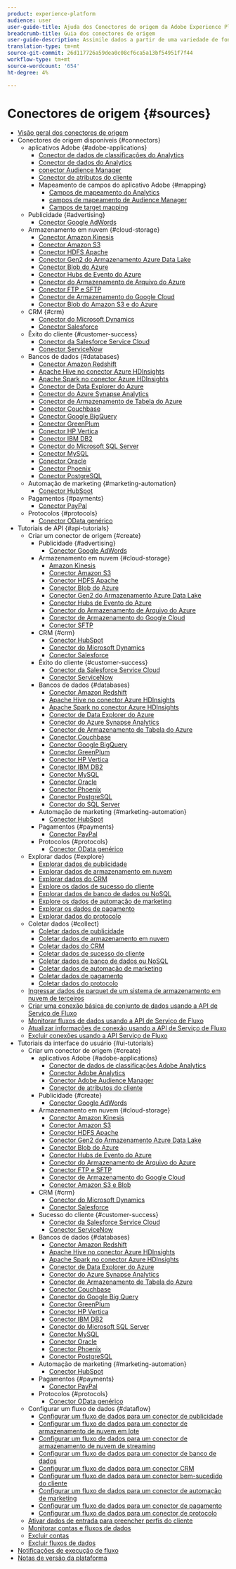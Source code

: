 ```yaml
---
product: experience-platform
audience: user
user-guide-title: Ajuda dos Conectores de origem da Adobe Experience Platform
breadcrumb-title: Guia dos conectores de origem
user-guide-description: Assimile dados a partir de uma variedade de fontes ou estruture, rotule e aprimore os dados já assimilados.
translation-type: tm+mt
source-git-commit: 26d117726a59dea0c08cf6ca5a13bf54951f7f44
workflow-type: tm+mt
source-wordcount: '654'
ht-degree: 4%

---
```



# Conectores de origem {#sources}

- [Visão geral dos conectores de origem](home.md)
- Conectores de origem disponíveis {#connectors}
   - aplicativos Adobe {#adobe-applications}
      - [Conector de dados de classificações do Analytics](connectors/adobe-applications/classifications.md)
      - [Conector de dados do Analytics](connectors/adobe-applications/analytics.md)
      - [conector Audience Manager](connectors/adobe-applications/audience-manager.md)
      - [Conector de atributos do cliente](connectors/adobe-applications/customer-attributes.md)
      - Mapeamento de campos do aplicativo Adobe {#mapping}
         - [Campos de mapeamento do Analytics](connectors/adobe-applications/mapping/analytics.md)
         - [campos de mapeamento de Audience Manager](connectors/adobe-applications/mapping/audience-manager.md)
         - [Campos de target mapping](connectors/adobe-applications/mapping/target.md)
   - Publicidade {#advertising}
      - [Conector Google AdWords](connectors/advertising/ads.md)
   - Armazenamento em nuvem {#cloud-storage}
      - [Conector Amazon Kinesis](connectors/cloud-storage/kinesis.md)
      - [Conector Amazon S3](connectors/cloud-storage/s3.md)
      - [Conector HDFS Apache](connectors/cloud-storage/hdfs.md)
      - [Conector Gen2 do Armazenamento Azure Data Lake](connectors/cloud-storage/adls-gen2.md)
      - [Conector Blob do Azure](connectors/cloud-storage/blob.md)
      - [Conector Hubs de Evento do Azure](connectors/cloud-storage/eventhub.md)
      - [Conector do Armazenamento de Arquivo do Azure](connectors/cloud-storage/azure-file-storage.md)
      - [Conector FTP e SFTP](connectors/cloud-storage/ftp-sftp.md)
      - [Conector de Armazenamento do Google Cloud](connectors/cloud-storage/google-cloud-storage.md)
      - [Conector Blob do Amazon S3 e do Azure](connectors/cloud-storage/blob-s3.md)
   - CRM {#crm}
      - [Conector do Microsoft Dynamics](connectors/crm/ms-dynamics.md)
      - [Conector Salesforce](connectors/crm/salesforce.md)
   - Êxito do cliente {#customer-success}
      - [Conector da Salesforce Service Cloud](connectors/customer-success/salesforce-service-cloud.md)
      - [Conector ServiceNow](connectors/customer-success/servicenow.md)
   - Bancos de dados {#databases}
      - [Conector Amazon Redshift](connectors/databases/redshift.md)
      - [Apache Hive no conector Azure HDInsights](connectors/databases/hive.md)
      - [Apache Spark no conector Azure HDInsights](connectors/databases/spark.md)
      - [Conector de Data Explorer do Azure](connectors/databases/data-explorer.md)
      - [Conector do Azure Synapse Analytics](connectors/databases/synapse-analytics.md)
      - [Conector de Armazenamento de Tabela do Azure](connectors/databases/ats.md)
      - [Conector Couchbase](connectors/databases/couchbase.md)
      - [Conector Google BigQuery](connectors/databases/bigquery.md)
      - [Conector GreenPlum](connectors/databases/greenplum.md)
      - [Conector HP Vertica](connectors/databases/hp-vertica.md)
      - [Conector IBM DB2](connectors/databases/ibm-db2.md)
      - [Conector do Microsoft SQL Server](connectors/databases/sql-server.md)
      - [Conector MySQL](connectors/databases/mysql.md)
      - [Conector Oracle](connectors/databases/oracle.md)
      - [Conector Phoenix](connectors/databases/phoenix.md)
      - [Conector PostgreSQL](connectors/databases/postgres.md)
   - Automação de marketing {#marketing-automation}
      - [Conector HubSpot](connectors/marketing-automation/hubspot.md)
   - Pagamentos {#payments}
      - [Conector PayPal](connectors/payments/paypal.md)
   - Protocolos {#protocols}
      - [Conector OData genérico](connectors/protocols/odata.md)
- Tutoriais de API {#api-tutorials}
   - Criar um conector de origem {#create}
      - Publicidade {#advertising}
         - [Conector Google AdWords](tutorials/api/create/advertising/ads.md)
      - Armazenamento em nuvem {#cloud-storage}
         - [Amazon Kinesis](tutorials/api/create/cloud-storage/kinesis.md)
         - [Conector Amazon S3](tutorials/api/create/cloud-storage/s3.md)
         - [Conector HDFS Apache](tutorials/api/create/cloud-storage/hdfs.md)
         - [Conector Blob do Azure](tutorials/api/create/cloud-storage/blob.md)
         - [Conector Gen2 do Armazenamento Azure Data Lake](tutorials/api/create/cloud-storage/adls-gen2.md)
         - [Conector Hubs de Evento do Azure](tutorials/api/create/cloud-storage/eventhub.md)
         - [Conector do Armazenamento de Arquivo do Azure](tutorials/api/create/cloud-storage/azure-file-storage.md)
         - [Conector de Armazenamento do Google Cloud](tutorials/api/create/cloud-storage/google.md)
         - [Conector SFTP](tutorials/api/create/cloud-storage/sftp.md)
      - CRM {#crm}
         - [Conector HubSpot](tutorials/api/create/crm/hubspot.md)
         - [Conector do Microsoft Dynamics](tutorials/api/create/crm/ms-dynamics.md)
         - [Conector Salesforce](tutorials/api/create/crm/salesforce.md)
      - Êxito do cliente {#customer-success}
         - [Conector da Salesforce Service Cloud](tutorials/api/create/customer-success/salesforce-service-cloud.md)
         - [Conector ServiceNow](tutorials/api/create/customer-success/servicenow.md)
      - Bancos de dados {#databases}
         - [Conector Amazon Redshift](tutorials/api/create/databases/redshift.md)
         - [Apache Hive no conector Azure HDInsights](tutorials/api/create/databases/hive.md)
         - [Apache Spark no conector Azure HDInsights](tutorials/api/create/databases/spark.md)
         - [Conector de Data Explorer do Azure](tutorials/api/create/databases/data-explorer.md)
         - [Conector do Azure Synapse Analytics](tutorials/api/create/databases/synapse-analytics.md)
         - [Conector de Armazenamento de Tabela do Azure](tutorials/api/create/databases/ats.md)
         - [Conector Couchbase](tutorials/api/create/databases/couchbase.md)
         - [Conector Google BigQuery](tutorials/api/create/databases/bigquery.md)
         - [Conector GreenPlum](tutorials/api/create/databases/greenplum.md)
         - [Conector HP Vertica](tutorials/api/create/databases/hp-vertica.md)
         - [Conector IBM DB2](tutorials/api/create/databases/ibm-db2.md)
         - [Conector MySQL](tutorials/api/create/databases/mysql.md)
         - [Conector Oracle](tutorials/api/create/databases/oracle.md)
         - [Conector Phoenix](tutorials/api/create/databases/phoenix.md)
         - [Conector PostgreSQL](tutorials/api/create/databases/postgres.md)
         - [Conector do SQL Server](tutorials/api/create/databases/sql-server.md)
      - Automação de marketing {#marketing-automation}
         - [Conector HubSpot](tutorials/api/create/marketing-automation/hubspot.md)
      - Pagamentos {#payments}
         - [Conector PayPal](tutorials/api/create/payments/paypal.md)
      - Protocolos {#protocols}
         - [Conector OData genérico](tutorials/api/create/protocols/odata.md)
   - Explorar dados {#explore}
      - [Explorar dados de publicidade](tutorials/api/explore/advertising.md)
      - [Explorar dados de armazenamento em nuvem](tutorials/api/explore/cloud-storage.md)
      - [Explorar dados do CRM](tutorials/api/explore/crm.md)
      - [Explore os dados de sucesso do cliente](tutorials/api/explore/customer-success.md)
      - [Explorar dados de banco de dados ou NoSQL](tutorials/api/explore/database-nosql.md)
      - [Explore os dados de automação de marketing](tutorials/api/explore/marketing-automation.md)
      - [Explorar os dados de pagamento](tutorials/api/explore/payments.md)
      - [Explorar dados do protocolo](tutorials/api/explore/protocols.md)
   - Coletar dados {#collect}
      - [Coletar dados de publicidade](tutorials/api/collect/advertising.md)
      - [Coletar dados de armazenamento em nuvem](tutorials/api/collect/cloud-storage.md)
      - [Coletar dados do CRM](tutorials/api/collect/crm.md)
      - [Coletar dados de sucesso do cliente](tutorials/api/collect/customer-success.md)
      - [Coletar dados de banco de dados ou NoSQL](tutorials/api/collect/database-nosql.md)
      - [Coletar dados de automação de marketing](tutorials/api/collect/marketing-automation.md)
      - [Coletar dados de pagamento](tutorials/api/collect/payments.md)
      - [Coletar dados do protocolo](tutorials/api/collect/protocols.md)
   - [Ingressar dados de parquet de um sistema de armazenamento em nuvem de terceiros](tutorials/api/cloud-storage-parquet.md)
   - [Criar uma conexão básica de conjunto de dados usando a API de Serviço de Fluxo](tutorials/api/create-dataset-base-connection.md)
   - [Monitorar fluxos de dados usando a API de Serviço de Fluxo](tutorials/api/monitor.md)
   - [Atualizar informações de conexão usando a API de Serviço de Fluxo](tutorials/api/update.md)
   - [Excluir conexões usando a API Serviço de Fluxo](tutorials/api/delete.md)
- Tutoriais da interface do usuário {#ui-tutorials}
   - Criar um conector de origem {#create}
      - aplicativos Adobe {#adobe-applications}
         - [Conector de dados de classificações Adobe Analytics](tutorials/ui/create/adobe-applications/classifications.md)
         - [Conector Adobe Analytics](tutorials/ui/create/adobe-applications/analytics.md)
         - [Conector Adobe Audience Manager](tutorials/ui/create/adobe-applications/audience-manager.md)
         - [Conector de atributos do cliente](tutorials/ui/create/adobe-applications/customer-attributes.md)
      - Publicidade {#create}
         - [Conector Google AdWords](tutorials/ui/create/advertising/ads.md)
      - Armazenamento em nuvem {#cloud-storage}
         - [Conector Amazon Kinesis](tutorials/ui/create/cloud-storage/kinesis.md)
         - [Conector Amazon S3](tutorials/ui/create/cloud-storage/s3.md)
         - [Conector HDFS Apache](tutorials/ui/create/cloud-storage/hdfs.md)
         - [Conector Gen2 do Armazenamento Azure Data Lake](tutorials/ui/create/cloud-storage/adls-gen2.md)
         - [Conector Blob do Azure](tutorials/ui/create/cloud-storage/blob.md)
         - [Conector Hubs de Evento do Azure](tutorials/ui/create/cloud-storage/eventhub.md)
         - [Conector do Armazenamento de Arquivo do Azure](tutorials/ui/create/cloud-storage/azure-file-storage.md)
         - [Conector FTP e SFTP](tutorials/ui/create/cloud-storage/ftp-sftp.md)
         - [Conector de Armazenamento do Google Cloud](tutorials/ui/create/cloud-storage/google-cloud-storage.md)
         - [Conector Amazon S3 e Blob](tutorials/ui/create/cloud-storage/blob-s3.md)
      - CRM {#crm}
         - [Conector do Microsoft Dynamics](tutorials/ui/create/crm/dynamics.md)
         - [Conector Salesforce](tutorials/ui/create/crm/salesforce.md)
      - Sucesso do cliente {#customer-success}
         - [Conector da Salesforce Service Cloud](tutorials/ui/create/customer-success/salesforce-service-cloud.md)
         - [Conector ServiceNow](tutorials/ui/create/customer-success/servicenow.md)
      - Bancos de dados {#databases}
         - [Conector Amazon Redshift](tutorials/ui/create/databases/redshift.md)
         - [Apache Hive no conector Azure HDInsights](tutorials/ui/create/databases/hive.md)
         - [Apache Spark no conector Azure HDInsights](tutorials/ui/create/databases/spark.md)
         - [Conector de Data Explorer do Azure](tutorials/ui/create/databases/data-explorer.md)
         - [Conector do Azure Synapse Analytics](tutorials/ui/create/databases/synapse-analytics.md)
         - [Conector de Armazenamento de Tabela do Azure](tutorials/ui/create/databases/ats.md)
         - [Conector Couchbase](tutorials/ui/create/databases/couchbase.md)
         - [Conector do Google Big Query](tutorials/ui/create/databases/bigquery.md)
         - [Conector GreenPlum](tutorials/ui/create/databases/greenplum.md)
         - [Conector HP Vertica](tutorials/ui/create/databases/hp-vertica.md)
         - [Conector IBM DB2](tutorials/ui/create/databases/ibm-db2.md)
         - [Conector do Microsoft SQL Server](tutorials/ui/create/databases/sql-server.md)
         - [Conector MySQL](tutorials/ui/create/databases/mysql.md)
         - [Conector Oracle](tutorials/ui/create/databases/oracle.md)
         - [Conector Phoenix](tutorials/ui/create/databases/phoenix.md)
         - [Conector PostgreSQL](tutorials/ui/create/databases/postgres.md)
      - Automação de marketing {#marketing-automation}
         - [Conector HubSpot](tutorials/ui/create/marketing-automation/hubspot.md)
      - Pagamentos {#payments}
         - [Conector PayPal](tutorials/ui/create/payments/paypal.md)
      - Protocolos {#protocols}
         - [Conector OData genérico](tutorials/ui/create/protocols/odata.md)
   - Configurar um fluxo de dados {#dataflow}
      - [Configurar um fluxo de dados para um conector de publicidade](tutorials/ui/dataflow/advertising.md)
      - [Configurar um fluxo de dados para um conector de armazenamento de nuvem em lote](tutorials/ui/dataflow/batch/cloud-storage.md)
      - [Configurar um fluxo de dados para um conector de armazenamento de nuvem de streaming](tutorials/ui/dataflow/streaming/cloud-storage-streaming.md)
      - [Configurar um fluxo de dados para um conector de banco de dados](tutorials/ui/dataflow/databases.md)
      - [Configurar um fluxo de dados para um conector CRM](tutorials/ui/dataflow/crm.md)
      - [Configurar um fluxo de dados para um conector bem-sucedido do cliente](tutorials/ui/dataflow/customer-success.md)
      - [Configurar um fluxo de dados para um conector de automação de marketing](tutorials/ui/dataflow/marketing-automation.md)
      - [Configurar um fluxo de dados para um conector de pagamento](tutorials/ui/dataflow/payments.md)
      - [Configurar um fluxo de dados para um conector de protocolo](tutorials/ui/dataflow/protocols.md)
   - [Ativar dados de entrada para preencher perfis do cliente](tutorials/ui/profile.md)
   - [Monitorar contas e fluxos de dados](tutorials/ui/monitor.md)
   - [Excluir contas](tutorials/ui/delete-accounts.md)
   - [Excluir fluxos de dados](tutorials/ui/delete.md)
- [Notificações de execução de fluxo](notifications.md)
- [Notas de versão da plataforma](https://www.adobe.com/go/platform-release-notes-en)
